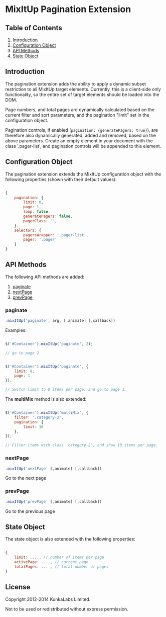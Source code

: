 MixItUp Pagination Extension
=========

## <a name='TOC'>Table of Contents</a>

1. [Introduction](#introduction)
1. [Configuration Object](#config)
1. [API Methods](#methods)
1. [State Object](#state)

## <a name='introduction'>Introduction</a>

The pagination extension adds the ability to apply a dynamic subset restriction to all MixItUp target elements. Currently, this is a client-side only functionality, so the entire set of target elements should be loaded into the DOM.

Page numbers, and total pages are dynamically calculated based on the current filter and sort parameters, and the pagination "limit" set in the configuration object.

Pagination controls, if enabled (`pagination: {generatePagers: true}`), are therefore also dynamically generated, added and removed, based on the above parameters. Create an empty element in your document with the class '.pager-list', and pagination controls will be appended to this element.

## <a name='config'>Configuration Object</a>

The pagination extension extends the MixItUp configuration object with the following properties (shown with their default values):

``` javascript

{
	pagination: {
		limit: 0,
		page: 1,
		loop: false,
		generatePagers: false,
		pagerClass: '',
	},
	selectors: {
		pagersWrapper: '.pager-list',
		pager: '.pager'
	}
}

```

## <a name='methods'>API Methods</a>

The following API methods are added:

1. [paginate](#paginate)
1. [nextPage](#nextPage)
1. [prevPage](#prevPage)

### paginate

``` javascript
.mixItUp('paginate', arg, [,animate] [,callback])
```

Examples:

``` javascript

$('#Container').mixItUp('paginate', 2);

// go to page 2
```

``` javascript

$('#Container').mixItUp('paginate', {
	limit: 8,
	page: 1
});

// Switch limit to 8 items per page, and go to page 1.
```

The **multiMix** method is also extended:

``` javascript

$('#Container').mixItUp('multiMix', {
	filter: '.category-2',
	pagination: {
		limit: 10
	},
});

// Filter items with class 'category-2', and show 10 items per page.
```

### nextPage

``` javascript
.mixItUp('nextPage' [,animate] [,callback])
```

Go to the next page

### prevPage

``` javascript
.mixItUp('prevPage' [,animate] [,callback])
```

Go to the previous page

## <a name='state'>State Object</a>

The state object is also extended with the following properties:

``` javascript

{
	limit: ... , // number of items per page
	activePage: ... , // current page
	totalPages: ... , // total number of pages
}

```

## License

Copyright 2012-2014 KunkaLabs Limited.

Not to be used or redistributed without express permission.
